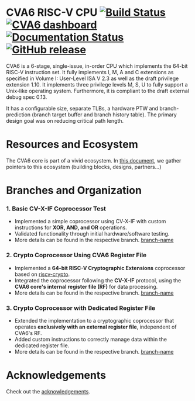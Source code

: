 # CVA6 RISC-V CPU [![Build Status](https://github.com/openhwgroup/cva6/actions/workflows/ci.yml/badge.svg?branch=master)](https://github.com/openhwgroup/cva6/actions/workflows/ci.yml) [![CVA6 dashboard](https://riscv-ci.pages.thales-invia.fr/dashboard/badge.svg)](https://riscv-ci.pages.thales-invia.fr/dashboard/) [![Documentation Status](https://readthedocs.com/projects/openhw-group-cva6-user-manual/badge/?version=latest)](https://docs.openhwgroup.org/projects/cva6-user-manual/?badge=latest) [![GitHub release](https://img.shields.io/github/release/openhwgroup/cva6?include_prereleases=&sort=semver&color=blue)](https://github.com/openhwgroup/cva6/releases/)

CVA6 is a 6-stage, single-issue, in-order CPU which implements the 64-bit RISC-V instruction set. It fully implements I, M, A and C extensions as specified in Volume I: User-Level ISA V 2.3 as well as the draft privilege extension 1.10. It implements three privilege levels M, S, U to fully support a Unix-like operating system. Furthermore, it is compliant to the draft external debug spec 0.13.

It has a configurable size, separate TLBs, a hardware PTW and branch-prediction (branch target buffer and branch history table). The primary design goal was on reducing critical path length.


# Resources and Ecosystem

The CVA6 core is part of a vivid ecosystem. In [this document](RESOURCES.md), we gather pointers to this ecosystem (building blocks, designs, partners...)


# Branches and Organization
### 1. Basic CV-X-IF Coprocessor Test  
- Implemented a simple coprocessor using CV-X-IF with custom instructions for **XOR, AND, and OR** operations.  
- Validated functionality through initial hardware/software testing.  
- More details can be found in the respective branch. [branch-name](https://github.com/your-repo-name/tree/branch-name)


### 2️. Crypto Coprocessor Using CVA6 Register File  
- Implemented a **64-bit RISC-V Cryptographic Extensions** coprocessor based on [riscv-crypto](https://github.com/riscv/riscv-crypto).  
- Integrated the coprocessor following the **CV-X-IF** protocol, using the **CVA6 core's internal register file (RF)** for data processing.
- More details can be found in the respective branch. [branch-name](https://github.com/your-repo-name/tree/branch-name)

### 3. Crypto Coprocessor with Dedicated Register File  
- Extended the implementation to a cryptographic coprocessor that operates **exclusively with an external register file**, independent of CVA6's RF.  
- Added custom instructions to correctly manage data within the dedicated register file.
- More details can be found in the respective branch. [branch-name](https://github.com/your-repo-name/tree/branch-name)

# Acknowledgements

Check out the [acknowledgements](ACKNOWLEDGEMENTS.md).
